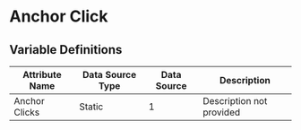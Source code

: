 # Anchor Click

### 

## Variable Definitions

| Attribute Name|Data Source Type|Data Source|Description|
| --- | --- | --- | --- |
|Anchor Clicks|Static|1|Description not provided|



